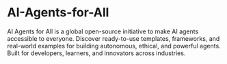 # AI-Agents-for-All
AI Agents for All is a global open-source initiative to make AI agents accessible to everyone. Discover ready-to-use templates, frameworks, and real-world examples for building autonomous, ethical, and powerful agents. Built for developers, learners, and innovators across industries.
